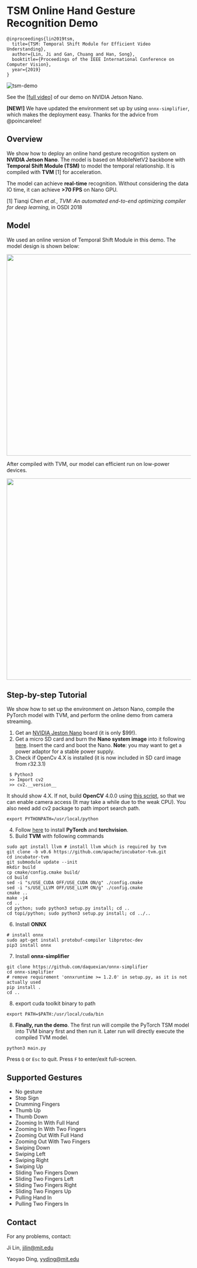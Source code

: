 # TSM Online Hand Gesture Recognition Demo

```
@inproceedings{lin2019tsm,
  title={TSM: Temporal Shift Module for Efficient Video Understanding},
  author={Lin, Ji and Gan, Chuang and Han, Song},
  booktitle={Proceedings of the IEEE International Conference on Computer Vision},
  year={2019}
}
```

![tsm-demo](https://file.lzhu.me/projects/tsm/external/tsm-demo2.gif)

See the [[full video]](https://hanlab.mit.edu/projects/tsm/#live_demo) of our demo on NVIDIA Jetson Nano.

**[NEW!]** We have updated the environment set up by using `onnx-simplifier`, which makes the deployment easy. Thanks for the advice from @poincarelee!

## Overview

We show how to deploy an online hand gesture recognition system on **NVIDIA Jetson Nano**. The model is based on MobileNetV2 backbone with **Temporal Shift Module (TSM)** to model the temporal relationship. It is compiled with **TVM** [1] for acceleration. 

The model can achieve **real-time** recognition. Without considering the data IO time, it can achieve **>70 FPS** on Nano GPU.

[1] Tianqi Chen *et al.*, *TVM: An automated end-to-end optimizing compiler for deep learning*, in OSDI 2018

## Model

We used an online version of Temporal Shift Module in this demo. The model design is shown below:
<p align="center">
	<img src="https://hanlab.mit.edu/projects/tsm/external/tsm-online-model.png" width="550">
</p>

After compiled with TVM, our model can efficient run on low-power devices.

<p align="center">
	<img src="https://hanlab.mit.edu/projects/tsm/external/tsm-low-power.png" width="550">
</p>

## Step-by-step Tutorial

We show how to set up the environment on Jetson Nano, compile the PyTorch model with TVM, and perform the online demo from camera streaming.

1. Get an [NVIDIA Jeston Nano](https://developer.nvidia.com/embedded/jetson-nano-developer-kit) board (it is only $99!).
2. Get a micro SD card and burn the **Nano system image** into it following [here](https://developer.nvidia.com/embedded/learn/get-started-jetson-nano-devkit). Insert the card and boot the Nano. **Note**: you may want to get a power adaptor for a stable power supply.
3. Check if OpenCv 4.X is installed (it is now included in SD card image from r32.3.1)
```
 $ Python3
 >> Import cv2
 >> cv2.__version__
```
 It should show 4.X.
 If not, build **OpenCV** 4.0.0 using [this script](https://github.com/AastaNV/JEP/blob/master/script/install_opencv4.0.0_Nano.sh), so that we can enable camera access (It may take a while due to the weak CPU). You also need add cv2 package to path import search path.

```
export PYTHONPATH=/usr/local/python
```

4. Follow [here](https://devtalk.nvidia.com/default/topic/1049071/jetson-nano/pytorch-for-jetson-nano/) to install **PyTorch** and **torchvision**.
5. Build **TVM** with following commands

```
sudo apt install llvm # install llvm which is required by tvm
git clone -b v0.6 https://github.com/apache/incubator-tvm.git
cd incubator-tvm
git submodule update --init
mkdir build
cp cmake/config.cmake build/
cd build
sed -i "s/USE_CUDA OFF/USE_CUDA ON/g" ./config.cmake
sed -i "s/USE_LLVM OFF/USE_LLVM ON/g" ./config.cmake
cmake ..
make -j4
cd ..
cd python; sudo python3 setup.py install; cd ..
cd topi/python; sudo python3 setup.py install; cd ../..
```

6. Install **ONNX**

```
# install onnx
sudo apt-get install protobuf-compiler libprotoc-dev
pip3 install onnx
```

7. Install **onnx-simplifier**

```
git clone https://github.com/daquexian/onnx-simplifier
cd onnx-simplifier
# remove requirement 'onnxruntime >= 1.2.0' in setup.py, as it is not actually used
pip install .
cd ..
```

8. export cuda toolkit binary to path

```
export PATH=$PATH:/usr/local/cuda/bin
```

8. **Finally, run the demo**. The first run will compile the PyTorch TSM model into TVM binary first and then run it. Later run will directly execute the compiled TVM model.

```
python3 main.py
```

Press `Q` or `Esc` to quit. Press `F` to enter/exit full-screen.

## Supported Gestures

- No gesture
- Stop Sign
- Drumming Fingers
- Thumb Up
- Thumb Down
- Zooming In With Full Hand
- Zooming In With Two Fingers
- Zooming Out With Full Hand
- Zooming Out With Two Fingers
- Swiping Down
- Swiping Left
- Swiping Right
- Swiping Up
- Sliding Two Fingers Down
- Sliding Two Fingers Left
- Sliding Two Fingers Right
- Sliding Two Fingers Up
- Pulling Hand In
- Pulling Two Fingers In

## Contact

For any problems, contact:

Ji Lin, jilin@mit.edu

Yaoyao Ding, yyding@mit.edu
